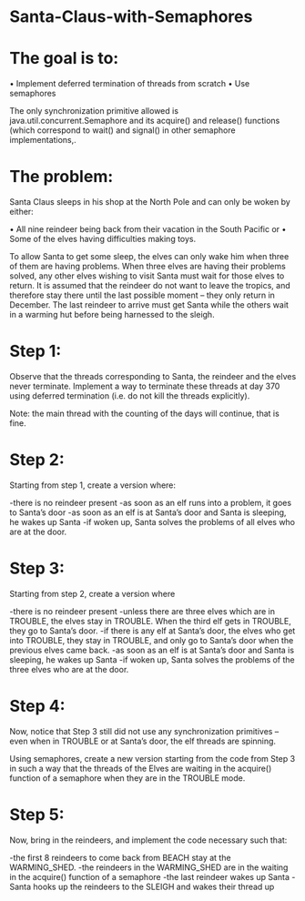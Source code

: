 # Santa-Claus-with-Semaphores

# The goal is to:

•	Implement deferred termination of threads from scratch
•	Use semaphores 

The only synchronization primitive allowed is java.util.concurrent.Semaphore and its acquire() and release() functions (which correspond to wait() and signal() in other    semaphore implementations,.

# The problem:

Santa Claus sleeps in his shop at the North Pole and can only be woken by either:

•	All nine reindeer being back from their vacation in the South Pacific or
•	Some of the elves having difficulties making toys.

To allow Santa to get some sleep, the elves can only wake him when three of them are having problems. When three elves are having their problems solved, any other elves wishing to visit Santa must wait for those elves to return. It is assumed that the reindeer do not want to leave the tropics, and therefore stay there until the last possible moment – they only return in December. The last reindeer to arrive must get Santa while the others wait in a warming hut before being harnessed to the sleigh. 


# Step 1: 

Observe that the threads corresponding to Santa, the reindeer and the elves never terminate. Implement a way to terminate these threads at day 370 using deferred termination (i.e. do not kill the threads explicitly). 

Note: the main thread with the counting of the days will continue, that is fine. 

# Step 2: 

Starting from step 1, create a version where:

-there is no reindeer present
-as soon as an elf runs into a problem, it goes to Santa’s door
-as soon as an elf is at Santa’s door and Santa is sleeping, he wakes up Santa
-if woken up, Santa solves the problems of all elves who are at the door.

# Step 3: 

Starting from step 2, create a version where

-there is no reindeer present
-unless there are three elves which are in TROUBLE, the elves stay in TROUBLE. When the third elf gets in TROUBLE, they go to Santa’s door. 
-if there is any elf at Santa’s door, the elves who get into TROUBLE, they stay in TROUBLE, and only go to Santa’s door when the previous elves came back. 
 -as soon as an elf is at Santa’s door and Santa is sleeping, he wakes up Santa
-if woken up, Santa solves the problems of the three elves who are at the door.

# Step 4: 

Now, notice that Step 3 still did not use any synchronization primitives – even when in TROUBLE or at Santa’s door, the elf threads are spinning. 

Using semaphores, create a new version starting from the code from Step 3 in such a way that the threads of the Elves are waiting in the acquire() function of a semaphore when they are in the TROUBLE mode. 

# Step 5: 

Now, bring in the reindeers, and implement the code necessary such that:

-the first 8 reindeers to come back from BEACH stay at the WARMING_SHED. 
-the reindeers in the WARMING_SHED are in the waiting in the acquire() function of a semaphore
-the last reindeer wakes up Santa 
-Santa hooks up the reindeers to the SLEIGH and wakes their thread up


